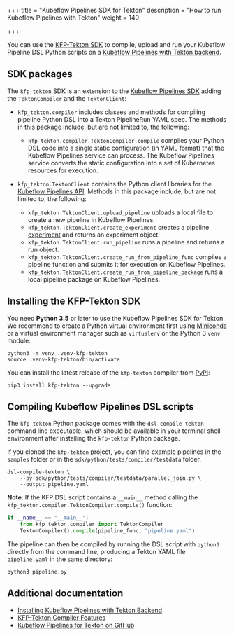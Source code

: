 +++
title = "Kubeflow Pipelines SDK for Tekton"
description = "How to run Kubeflow Pipelines with Tekton"
weight = 140
                    
+++

You can use the [KFP-Tekton SDK](https://github.com/kubeflow/kfp-tekton/sdk)
to compile, upload and run your Kubeflow Pipeline DSL Python scripts on a
[Kubeflow Pipelines with Tekton backend](https://github.com/kubeflow/kfp-tekton/tree/master/tekton_kfp_guide.md).

## SDK packages

The `kfp-tekton` SDK is an extension to the [Kubeflow Pipelines SDK](/docs/pipelines/sdk/sdk-overview/)
adding the `TektonCompiler` and the `TektonClient`:

* `kfp_tekton.compiler` includes classes and methods for compiling pipeline 
  Python DSL into a Tekton PipelineRun YAML spec. The methods in this package
  include, but are not limited to, the following:

  * `kfp_tekton.compiler.TektonCompiler.compile` compiles your Python DSL code
    into a single static configuration (in YAML format) that the Kubeflow Pipelines service
    can process. The Kubeflow Pipelines service converts the static 
    configuration into a set of Kubernetes resources for execution.

* `kfp_tekton.TektonClient` contains the Python client libraries for the [Kubeflow Pipelines API](/docs/pipelines/reference/api/kubeflow-pipeline-api-spec/).
  Methods in this package include, but are not limited to, the following:

  * `kfp_tekton.TektonClient.upload_pipeline` uploads a local file to create a new pipeline in Kubeflow Pipelines.
  * `kfp_tekton.TektonClient.create_experiment` creates a pipeline
    [experiment](/docs/pipelines/concepts/experiment/) and returns an
    experiment object.
  * `kfp_tekton.TektonClient.run_pipeline` runs a pipeline and returns a run object.
  * `kfp_tekton.TektonClient.create_run_from_pipeline_func` compiles a pipeline
    function and submits it for execution on Kubeflow Pipelines.
  * `kfp_tekton.TektonClient.create_run_from_pipeline_package` runs a local 
    pipeline package on Kubeflow Pipelines.


## Installing the KFP-Tekton SDK

You need **Python 3.5** or later to use the Kubeflow Pipelines SDK for Tekton.
We recommend to create a Python virtual environment first using
[Miniconda](https://conda.io/miniconda.html) or a virtual environment
manager such as `virtualenv` or the Python 3 `venv` module:

    python3 -m venv .venv-kfp-tekton
    source .venv-kfp-tekton/bin/activate

You can install the latest release of the `kfp-tekton` compiler from
[PyPi](https://pypi.org/project/kfp-tekton/):
    
    pip3 install kfp-tekton --upgrade

## Compiling Kubeflow Pipelines DSL scripts

The `kfp-tekton` Python package comes with the `dsl-compile-tekton` command line
executable, which should be available in your terminal shell environment after
installing the `kfp-tekton` Python package.

If you cloned the `kfp-tekton` project, you can find example pipelines in the
`samples` folder or in the `sdk/python/tests/compiler/testdata` folder.

    dsl-compile-tekton \
        --py sdk/python/tests/compiler/testdata/parallel_join.py \
        --output pipeline.yaml


**Note**: If the KFP DSL script contains a `__main__` method calling the
`kfp_tekton.compiler.TektonCompiler.compile()` function:

```Python
if __name__ == "__main__":
    from kfp_tekton.compiler import TektonCompiler
    TektonCompiler().compile(pipeline_func, "pipeline.yaml")
```

The pipeline can then be compiled by running the DSL script with `python3`
directly from the command line, producing a Tekton YAML file `pipeline.yaml`
in the same directory:

    python3 pipeline.py

## Additional documentation

* [Installing Kubeflow Pipelines with Tekton Backend](https://github.com/kubeflow/kfp-tekton/blob/master/guides/kfp_tekton_install.md)
* [KFP-Tekton Compiler Features](https://github.com/kubeflow/kfp-tekton/blob/master/sdk/FEATURES.md)
* [Kubeflow Pipelines for Tekton on GitHub](https://github.com/kubeflow/kfp-tekton)
